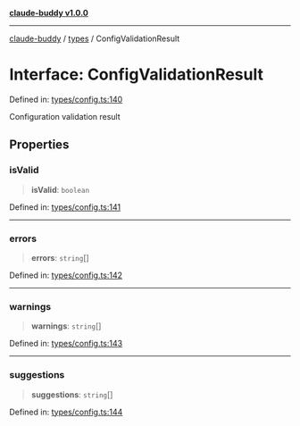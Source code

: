 [**claude-buddy v1.0.0**](../../README.md)

***

[claude-buddy](../../modules.md) / [types](../README.md) / ConfigValidationResult

# Interface: ConfigValidationResult

Defined in: [types/config.ts:140](https://github.com/gsetsero/assistant-integration/blob/911ddf7680199ad668404c191ed66335473fdc65/claude-buddy/src/types/config.ts#L140)

Configuration validation result

## Properties

### isValid

> **isValid**: `boolean`

Defined in: [types/config.ts:141](https://github.com/gsetsero/assistant-integration/blob/911ddf7680199ad668404c191ed66335473fdc65/claude-buddy/src/types/config.ts#L141)

***

### errors

> **errors**: `string`[]

Defined in: [types/config.ts:142](https://github.com/gsetsero/assistant-integration/blob/911ddf7680199ad668404c191ed66335473fdc65/claude-buddy/src/types/config.ts#L142)

***

### warnings

> **warnings**: `string`[]

Defined in: [types/config.ts:143](https://github.com/gsetsero/assistant-integration/blob/911ddf7680199ad668404c191ed66335473fdc65/claude-buddy/src/types/config.ts#L143)

***

### suggestions

> **suggestions**: `string`[]

Defined in: [types/config.ts:144](https://github.com/gsetsero/assistant-integration/blob/911ddf7680199ad668404c191ed66335473fdc65/claude-buddy/src/types/config.ts#L144)
